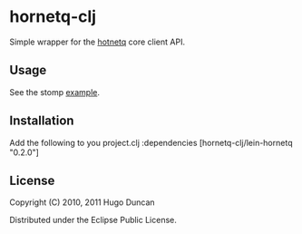 # hornetq-clj

Simple wrapper for the [hotnetq](http://www.jboss.org/hornetq) core client API.

## Usage

See the stomp
[example](http://github.com/hugoduncan/hornetq-clj/tree/master/stomp-example/).

## Installation

Add the following to you project.clj :dependencies
    [hornetq-clj/lein-hornetq "0.2.0"]

## License

Copyright (C) 2010, 2011 Hugo Duncan

Distributed under the Eclipse Public License.

